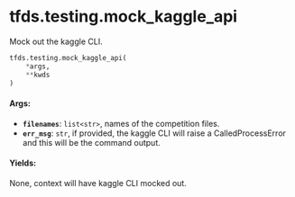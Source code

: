 <div itemscope itemtype="http://developers.google.com/ReferenceObject">
<meta itemprop="name" content="tfds.testing.mock_kaggle_api" />
<meta itemprop="path" content="Stable" />
</div>

# tfds.testing.mock_kaggle_api

Mock out the kaggle CLI.

``` python
tfds.testing.mock_kaggle_api(
    *args,
    **kwds
)
```

<!-- Placeholder for "Used in" -->

#### Args:

* <b>`filenames`</b>: `list<str>`, names of the competition files.
* <b>`err_msg`</b>: `str`, if provided, the kaggle CLI will raise a CalledProcessError
    and this will be the command output.


#### Yields:

None, context will have kaggle CLI mocked out.